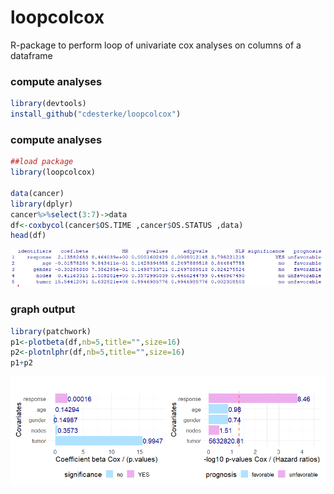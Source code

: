# loopcolcox
R-package to perform loop of univariate cox analyses on columns of a dataframe



### compute analyses
```r
library(devtools)
install_github("cdesterke/loopcolcox")
```



### compute analyses
```r
##load package
library(loopcolcox)

data(cancer)
library(dplyr)
cancer%>%select(3:7)->data
df<-coxbycol(cancer$OS.TIME ,cancer$OS.STATUS ,data)
head(df)
```


![res](https://github.com/cdesterke/loopcolcox/blob/main/results.png)

### graph output
```r
library(patchwork)
p1<-plotbeta(df,nb=5,title="",size=16)
p2<-plotnlphr(df,nb=5,title="",size=16)
p1+p2
```
![plot](https://github.com/cdesterke/loopcolcox/blob/main/patchwork.png)
